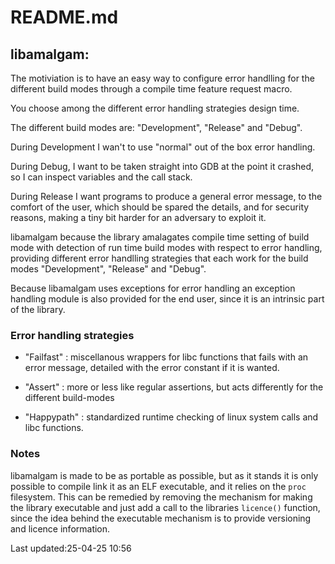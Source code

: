 README.md
=========

libamalgam:
-----------

The motiviation is to have an easy way to configure error handlling for the
different build modes through a compile time feature request macro.

You choose among the different error handling strategies design time.

The different build modes are: "Development", "Release" and "Debug".

During Development I wan't to use "normal" out of the box error handling.

During Debug, I want to be taken straight into GDB at the point it crashed, so I
can inspect variables and the call stack.

During Release I want programs to produce a general error message, to the
comfort of the user, which should be spared the details, and for security
reasons, making a tiny bit harder for an adversary to exploit it.

libamalgam because the library amalagates compile time setting of build mode
with detection of run time build modes  with respect to error handling,
providing different error handlling strategies that each work  for the build
modes "Development", "Release" and "Debug".

Because libamalgam uses exceptions for error handling an exception handling
module is also provided for the end user, since it is an intrinsic part of the
library.


### Error handling strategies

 *  "Failfast" : miscellanous wrappers for libc functions that fails with an
 error message, detailed with the error constant if it is wanted.

 * "Assert" : more or less like regular assertions, but acts differently for
 the different build-modes

 * "Happypath" : standardized runtime checking of linux system calls and libc
 functions.

### Notes

libamalgam is made to be as portable as possible, but as it stands it is only
possible to compile link it as an ELF executable, and it relies on the `proc`
filesystem. This can be remedied by removing the mechanism for making the
library executable and just add a call to the libraries `licence()` function,
since the idea behind the executable mechanism is to provide versioning and
licence information.


  Last updated:25-04-25 10:56

<!--
vim: foldlevel=99 nospell
-->

